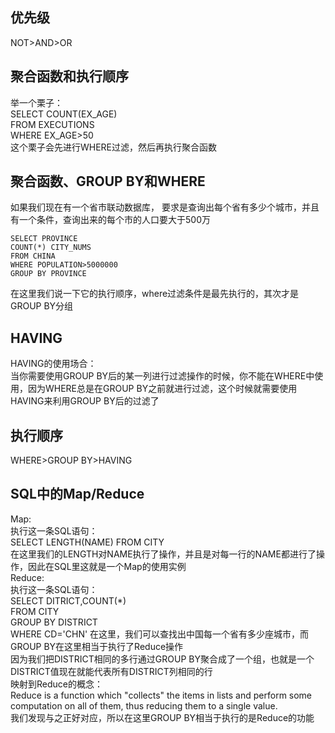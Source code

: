 ## 优先级
NOT>AND>OR
## 聚合函数和执行顺序  
举一个栗子：  
SELECT COUNT(EX_AGE)  
FROM EXECUTIONS  
WHERE EX_AGE>50  
这个栗子会先进行WHERE过滤，然后再执行聚合函数
## 聚合函数、GROUP BY和WHERE  
如果我们现在有一个省市联动数据库，
要求是查询出每个省有多少个城市，并且有一个条件，查询出来的每个市的人口要大于500万  
``` 
SELECT PROVINCE
COUNT(*) CITY_NUMS
FROM CHINA
WHERE POPULATION>5000000
GROUP BY PROVINCE
```
在这里我们说一下它的执行顺序，where过滤条件是最先执行的，其次才是GROUP BY分组  
## HAVING
HAVING的使用场合：  
当你需要使用GROUP BY后的某一列进行过滤操作的时候，你不能在WHERE中使用，因为WHERE总是在GROUP BY之前就进行过滤，这个时候就需要使用HAVING来利用GROUP BY后的过滤了  
## 执行顺序
WHERE>GROUP BY>HAVING
## SQL中的Map/Reduce
Map:  
执行这一条SQL语句：  
SELECT LENGTH(NAME) FROM CITY  
在这里我们的LENGTH对NAME执行了操作，并且是对每一行的NAME都进行了操作，因此在SQL里这就是一个Map的使用实例  
Reduce:  
执行这一条SQL语句：  
SELECT DITRICT,COUNT(*)  
FROM CITY  
GROUP BY DISTRICT    
WHERE CD='CHN'
在这里，我们可以查找出中国每一个省有多少座城市，而GROUP BY在这里相当于执行了Reduce操作  
因为我们把DISTRICT相同的多行通过GROUP BY聚合成了一个组，也就是一个DISTRICT值现在就能代表所有DISTRICT列相同的行  
映射到Reduce的概念：  
Reduce is a function which "collects" the items in lists and perform some computation on all of them, thus reducing them to a single value.  
我们发现与之正好对应，所以在这里GROUP BY相当于执行的是Reduce的功能
